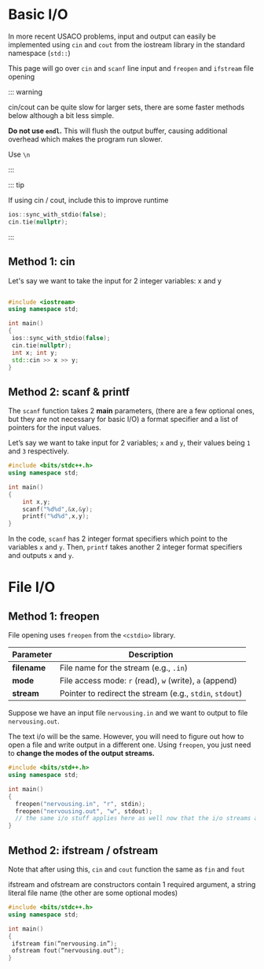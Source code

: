 
# Basic I/O


In more recent USACO problems, input and output can easily be implemented using `cin` and `cout` from the iostream library in the standard namespace (`std::`)

This page will go over `cin` and  `scanf` line input and `freopen` and `ifstream` file opening

::: warning

cin/cout can be quite slow for larger sets, there are some faster methods below although a bit less simple.

**Do not use `endl`.** This will flush the output buffer, causing additional overhead which makes the program run slower.

Use `\n`

:::

  

::: tip

If using cin / cout, include this to improve runtime

``` cpp
ios::sync_with_stdio(false);
cin.tie(nullptr);
```

:::

## Method 1: cin

Let's say we want to take the input for 2 integer variables: x and y

 ``` cpp

#include <iostream>
using namespace std;

int main()
{
  ios::sync_with_stdio(false);
  cin.tie(nullptr);
  int x; int y;
  std::cin >> x >> y;
}

 ```
  
## Method 2: scanf & printf
The `scanf` function takes 2 **main** parameters, (there are a few optional ones, but they are not necessary for basic I/O) a format specifier and a list of pointers for the input values.

Let’s say we want to take input for 2 variables; `x` and `y`, their values being `1` and `3` respectively.

``` cpp
#include <bits/stdc++.h>
using namespace std;

int main()
{
    int x,y;
    scanf("%d%d",&x,&y);
    printf("%d%d",x,y);
}

```
In the code, `scanf` has 2 integer format specifiers which point to the variables `x` and `y`. Then, `printf` takes another 2 integer format specifiers and outputs `x` and `y`.

# File I/O
## Method 1: freopen

File opening uses `freopen` from the `<cstdio>` library.

| **Parameter** | **Description**                              |
|---------------|----------------------------------------------|
| **filename**  | File name for the stream (e.g., `.in`)       |
| **mode**      | File access mode: `r` (read), `w` (write), `a` (append) |
| **stream**    | Pointer to redirect the stream (e.g., `stdin`, `stdout`) |

Suppose we have an input file ```nervousing.in``` and we want to output to file ```nervousing.out```.

The text i/o will be the same. However, you will need to figure out how to open a file and write output in a different one. Using ```freopen```, you just need to **change the modes of the output streams.**

``` cpp
#include <bits/std++.h>
using namespace std;

int main() 
{
  freopen("nervousing.in", "r", stdin);
  freopen("nervousing.out", "w", stdout);
  // the same i/o stuff applies here as well now that the i/o streams are redirected
}

```

## Method 2: ifstream / ofstream
Note that after using this, `cin` and `cout` function the same as `fin` and `fout`

ifstream and ofstream are constructors contain 1 required argument, a string literal file name (the other are some optional modes)

``` cpp
#include <bits/stdc++.h>
using namespace std;

int main()
{
 ifstream fin(“nervousing.in”);
 ofstream fout(“nervousing.out”);
}
```

